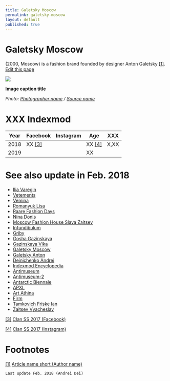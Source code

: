 ```yaml
---
title: Galetsky Moscow
permalink: galetsky-moscow
layout: default
published: true
---
```




# Galetsky Moscow


(2000, Moscow) is a fashion brand founded by designer Anton Galetsky <span id="a1">[\[1\]](#f1)</span>. [Edit this page](http://prose.io/#indexmod/encyclopedia/edit/master/galetsky-moscow.md)

![](/encyclopedia/images/image-name.jpg)

**Image caption title**

*Photo: [Photographer name](/photographer-name-page) / [Source name](/source-name-page)*

# XXX Indexmod

|Year|Facebook|Instagram|Age|XXX|
|-|-|-|-|-|
|2018|ХХ <span id="a3">[\[3\]](#f3)</span>||ХХ <span id="a4">[\[4\]](#f4)</span>|Х,ХХ|
|2019|||ХХ||

# See also update in Feb. 2018

+ [Ilia Varegin](varegin-ilia)
+ [Vetements](vetements)
+ [Vemina](vemina)
+ [Romanyuk Lisa](romanyuk-lisa)
+ [Raare Fashion Days](raare-fashion-days)
+ [Nina Donis](nina-donis)
+ [Moscow Fashion House Slava Zaitsev](moscow-fashion-house-slava-zaitsev)
+ [Infundibulum](infundibulum)
+ [Griby](griby)
+ [Gosha Gazinskaya](gosha-gazinskaya)
+ [Gazinskaya Vika](gazinskaya-vika)
+ [Galetsky Moscow](galetsky-moscow)
+ [Galetsky Anton](galetsky-anton)
+ [Deinichenko Andrei](deinichenko-andrei)
+ [Indexmod Encyclopedia](indexmod-encyclopedia)
+ [Antimuseum](antimuseum)
+ [Antimuseum-2](antimuseum-2)
+ [Antarctic Biennale](antarctic-biennale)
+ [APXL](apxl)
+ [Art Athina](art-athina)
+ [Firm](firm)
+ [Tamkovich Friske Ian](tamkovich-friske-ian)
+ [Zaitsev Vyacheslav](zaitsev-vyacheslav)

[[3]](#a3) <span id="f3"></span> [Clan SS 2017 (Facebook)](http://example.net/article)

[[4]](#a4) <span id="f4"></span> [Clan SS 2017 (Instagram)](http://example.net/article)

# Footnotes

[[1]](#a1) <span id="f1"></span> [Article name short (Author name)](http://example.net/article)

`Last update Feb. 2018 (Andrei Dei)`
